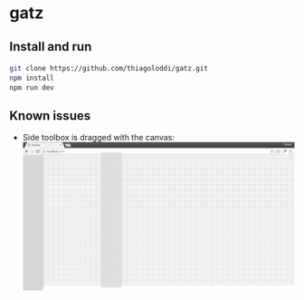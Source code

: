# gatz

## Install and run

```bash
git clone https://github.com/thiagoloddi/gatz.git
npm install
npm run dev
```

## Known issues
- Side toolbox is dragged with the canvas:
![alt text](public/images/bug.png)